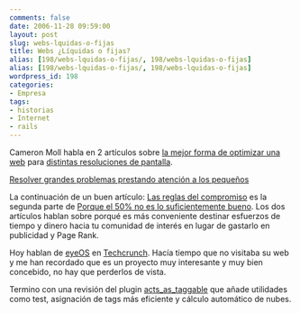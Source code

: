 ```yaml
---
comments: false
date: 2006-11-28 09:59:00
layout: post
slug: webs-lquidas-o-fijas
title: Webs ¿Líquidas o fijas?
alias: [198/webs-lquidas-o-fijas/, 198/webs-lquidas-o-fijas]
alias: [198/webs-lquidas-o-fijas/, 198/webs-lquidas-o-fijas]
wordpress_id: 198
categories:
- Empresa
tags:
- historias
- Internet
- rails
---
```


Cameron Moll habla en 2 artículos sobre [la mejor forma de optimizar una web](http://www.cameronmoll.com/archives/001224.html) para [distintas resoluciones de pantalla](http://www.cameronmoll.com/archives/001220.html).




[Resolver grandes problemas prestando atención a los pequeños](http://www.37signals.com/svn/posts/127-solving-big-problems-by-paying-attention-to-small-things)




La continuación de un buen artículo: [Las reglas del compromiso](http://www.thinkvitamin.com/features/webapps/the-rules-of-engagement) es la segunda parte de [Porque el 50% no es lo suficientemente bueno](http://www.thinkvitamin.com/features/biz/why-50-isnt-good-enough).  Los dos artículos hablan sobre porqué es más conveniente destinar esfuerzos de tiempo y dinero hacia tu comunidad de interés en lugar de gastarlo en publicidad y Page Rank.




Hoy hablan de [eyeOS](http://www.eyeos.info/) en [Techcrunch](http://www.techcrunch.com/2006/11/27/eyeos-open-source-webos-for-the-masses/).  Hacía tiempo que no visitaba su web y me han recordado que es un proyecto muy interesante y muy bien concebido, no hay que perderlos de vista.




Termino con una revisión del plugin [acts_as_taggable](http://www.agilewebdevelopment.com/plugins/acts_as_taggable_on_steroids) que añade utilidades como test, asignación de tags más eficiente y cálculo automático de nubes.
